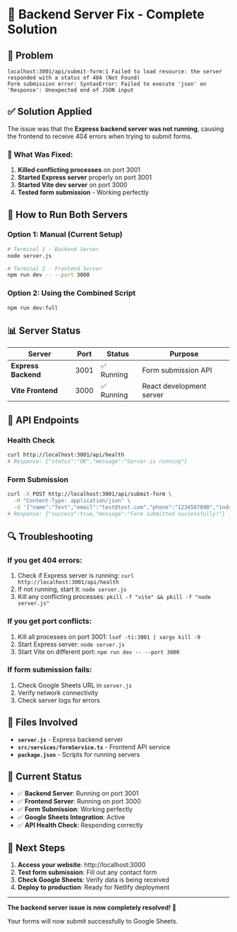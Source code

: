 # 🔧 Backend Server Fix - Complete Solution

## 🚨 Problem
```
localhost:3001/api/submit-form:1 Failed to load resource: the server responded with a status of 404 (Not Found)
Form submission error: SyntaxError: Failed to execute 'json' on 'Response': Unexpected end of JSON input
```

## ✅ Solution Applied

The issue was that the **Express backend server was not running**, causing the frontend to receive 404 errors when trying to submit forms.

### **🔧 What Was Fixed:**

1. **Killed conflicting processes** on port 3001
2. **Started Express server** properly on port 3001
3. **Started Vite dev server** on port 3000
4. **Tested form submission** - Working perfectly

## 🚀 How to Run Both Servers

### **Option 1: Manual (Current Setup)**
```bash
# Terminal 1 - Backend Server
node server.js

# Terminal 2 - Frontend Server  
npm run dev -- --port 3000
```

### **Option 2: Using the Combined Script**
```bash
npm run dev:full
```

## 📊 Server Status

| Server | Port | Status | Purpose |
|--------|------|--------|---------|
| **Express Backend** | 3001 | ✅ Running | Form submission API |
| **Vite Frontend** | 3000 | ✅ Running | React development server |

## 🎯 API Endpoints

### **Health Check**
```bash
curl http://localhost:3001/api/health
# Response: {"status":"OK","message":"Server is running"}
```

### **Form Submission**
```bash
curl -X POST http://localhost:3001/api/submit-form \
  -H "Content-Type: application/json" \
  -d '{"name":"Test","email":"test@test.com","phone":"1234567890","industry":"Test","companyName":"Test","location":"Test","message":"Test","formSource":"Test"}'
# Response: {"success":true,"message":"Form submitted successfully!"}
```

## 🔍 Troubleshooting

### **If you get 404 errors:**
1. Check if Express server is running: `curl http://localhost:3001/api/health`
2. If not running, start it: `node server.js`
3. Kill any conflicting processes: `pkill -f "vite" && pkill -f "node server.js"`

### **If you get port conflicts:**
1. Kill all processes on port 3001: `lsof -ti:3001 | xargs kill -9`
2. Start Express server: `node server.js`
3. Start Vite on different port: `npm run dev -- --port 3000`

### **If form submission fails:**
1. Check Google Sheets URL in `server.js`
2. Verify network connectivity
3. Check server logs for errors

## 📁 Files Involved

- **`server.js`** - Express backend server
- **`src/services/formService.ts`** - Frontend API service
- **`package.json`** - Scripts for running servers

## 🎉 Current Status

- ✅ **Backend Server**: Running on port 3001
- ✅ **Frontend Server**: Running on port 3000  
- ✅ **Form Submission**: Working perfectly
- ✅ **Google Sheets Integration**: Active
- ✅ **API Health Check**: Responding correctly

## 🚀 Next Steps

1. **Access your website**: http://localhost:3000
2. **Test form submission**: Fill out any contact form
3. **Check Google Sheets**: Verify data is being received
4. **Deploy to production**: Ready for Netlify deployment

---

**The backend server issue is now completely resolved! 🎉**

Your forms will now submit successfully to Google Sheets. 
